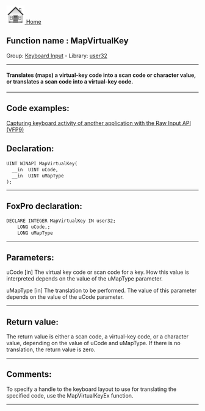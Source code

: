 [<img src="../../images/home.png"> Home ](https://github.com/VFPX/Win32API)  

## Function name : MapVirtualKey
Group: [Keyboard Input](../../functions_group.md#Keyboard_Input)  -  Library: [user32](../../../libraries.md#user32)  
***  


#### Translates (maps) a virtual-key code into a scan code or character value, or translates a scan code into a virtual-key code.
***  


## Code examples:
[Capturing keyboard activity of another application with the Raw Input API (VFP9)](../../samples/sample_572.md)  

## Declaration:
```foxpro  
UINT WINAPI MapVirtualKey(
  __in  UINT uCode,
  __in  UINT uMapType
);  
```  
***  


## FoxPro declaration:
```foxpro  
DECLARE INTEGER MapVirtualKey IN user32;
	LONG uCode,;
	LONG uMapType  
```  
***  


## Parameters:
uCode [in]
The virtual key code or scan code for a key. How this value is interpreted depends on the value of the uMapType parameter.

uMapType [in]
The translation to be performed. The value of this parameter depends on the value of the uCode parameter.  
***  


## Return value:
The return value is either a scan code, a virtual-key code, or a character value, depending on the value of uCode and uMapType. If there is no translation, the return value is zero.  
***  


## Comments:
To specify a handle to the keyboard layout to use for translating the specified code, use the MapVirtualKeyEx function.  
  
***  

